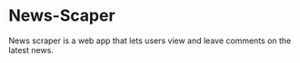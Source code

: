 # News-Scaper
News scraper is a web app that lets users view and leave comments on the latest news. 

